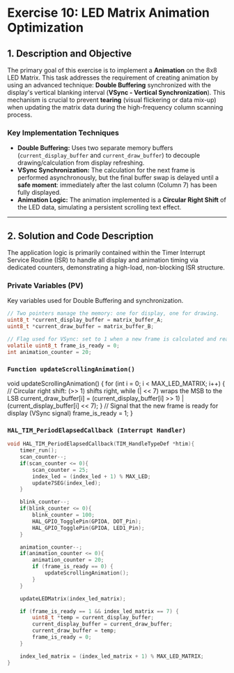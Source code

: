 # Exercise 10: LED Matrix Animation Optimization 

## 1. Description and Objective

The primary goal of this exercise is to implement a **Animation** on the 8x8 LED Matrix. This task addresses the requirement of creating animation by using an advanced technique: **Double Buffering** synchronized with the display's vertical blanking interval (**VSync - Vertical Synchronization**). This mechanism is crucial to prevent **tearing** (visual flickering or data mix-up) when updating the matrix data during the high-frequency column scanning process.

### Key Implementation Techniques

* **Double Buffering:** Uses two separate memory buffers (`current_display_buffer` and `current_draw_buffer`) to decouple drawing/calculation from display refreshing.
* **VSync Synchronization:** The calculation for the next frame is performed asynchronously, but the final buffer swap is delayed until a **safe moment**: immediately after the last column (Column 7) has been fully displayed.
* **Animation Logic:** The animation implemented is a **Circular Right Shift** of the LED data, simulating a persistent scrolling text effect.

---

## 2. Solution and Code Description

The application logic is primarily contained within the Timer Interrupt Service Routine (ISR) to handle all display and animation timing via dedicated counters, demonstrating a high-load, non-blocking ISR structure.

### Private Variables (PV)

Key variables used for Double Buffering and synchronization.

```c
// Two pointers manage the memory: one for display, one for drawing.
uint8_t *current_display_buffer = matrix_buffer_A;
uint8_t *current_draw_buffer = matrix_buffer_B;

// Flag used for VSync: set to 1 when a new frame is calculated and ready to swap
volatile uint8_t frame_is_ready = 0;
int animation_counter = 20;
```
### `Function updateScrollingAnimation()`

void updateScrollingAnimation() {
    for (int i = 0; i < MAX_LED_MATRIX; i++) {
        // Circular right shift: (>> 1) shifts right, while (| << 7) wraps the MSB to the LSB
        current_draw_buffer[i] = (current_display_buffer[i] >> 1) | (current_display_buffer[i] << 7);
    }
    // Signal that the new frame is ready for display (VSync signal)
    frame_is_ready = 1;
}

### `HAL_TIM_PeriodElapsedCallback (Interrupt Handler)`
```c
void HAL_TIM_PeriodElapsedCallback(TIM_HandleTypeDef *htim){
    timer_run();
    scan_counter--;
    if(scan_counter <= 0){
        scan_counter = 25;
        index_led = (index_led + 1) % MAX_LED;
        update7SEG(index_led);
    }

    blink_counter--;
    if(blink_counter <= 0){
        blink_counter = 100;
        HAL_GPIO_TogglePin(GPIOA, DOT_Pin);
        HAL_GPIO_TogglePin(GPIOA, LED1_Pin);
    }

    animation_counter--;
    if(animation_counter <= 0){
        animation_counter = 20;
        if (frame_is_ready == 0) {
            updateScrollingAnimation();
        }
    }

    updateLEDMatrix(index_led_matrix);

    if (frame_is_ready == 1 && index_led_matrix == 7) {
        uint8_t *temp = current_display_buffer;
        current_display_buffer = current_draw_buffer;
        current_draw_buffer = temp;
        frame_is_ready = 0;
    }

    index_led_matrix = (index_led_matrix + 1) % MAX_LED_MATRIX;
}
```
